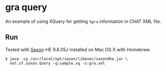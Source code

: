 # gra query

An example of using XQuery for getting `%gra` information in CHAT XML file.

## Run

Tested with [Saxon](http://saxon.sourceforge.net/)-HE 9.6.05J
installed on Mac OS X with Homebrew.

```
$ java -cp /usr/local/opt/saxon/libexec/saxon9he.jar \
  net.sf.saxon.Query -q:sample.xq -s:gra.xml
```

